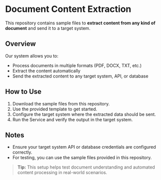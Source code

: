 # Document Content Extraction

This repository contains sample files to **extract content from any kind of document** and send it to a target system.  

## Overview
Our system allows you to:  
- Process documents in multiple formats (PDF, DOCX, TXT, etc.)  
- Extract the content automatically  
- Send the extracted content to any target system, API, or database  

## How to Use
1. Download the sample files from this repository.  
2. Use the provided template to get started.  
3. Configure the target system where the extracted data should be sent.  
4. Run the Service and verify the output in the target system.  


## Notes
- Ensure your target system API or database credentials are configured correctly.  
- For testing, you can use the sample files provided in this repository.  

> **Tip:** This setup helps test document understanding and automated content processing in real-world scenarios.  

